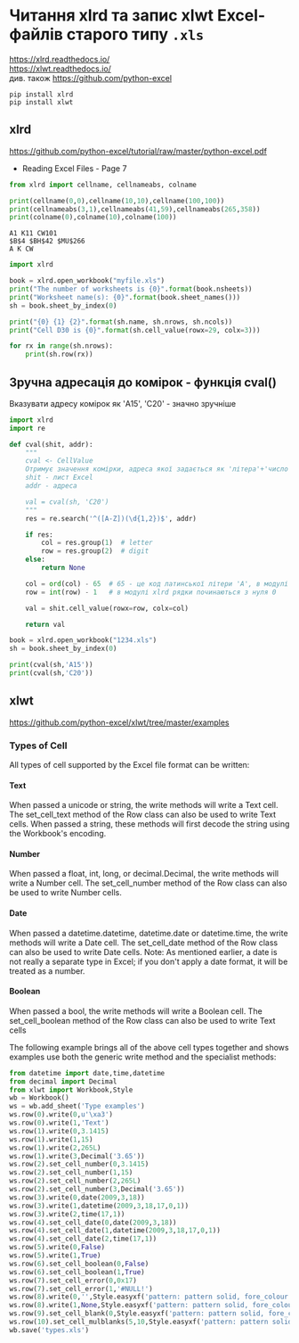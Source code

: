 # Читання xlrd та запис xlwt Excel-файлів старого типу `.xls`

<https://xlrd.readthedocs.io/>  
<https://xlwt.readthedocs.io/>  
див. також <https://github.com/python-excel>

    pip install xlrd
    pip install xlwt

## xlrd

<https://github.com/python-excel/tutorial/raw/master/python-excel.pdf>

- Reading Excel Files - Page 7

```python
from xlrd import cellname, cellnameabs, colname

print(cellname(0,0),cellname(10,10),cellname(100,100))
print(cellnameabs(3,1),cellnameabs(41,59),cellnameabs(265,358))
print(colname(0),colname(10),colname(100))
```
```
A1 K11 CW101
$B$4 $BH$42 $MU$266
A K CW
```


```python
import xlrd

book = xlrd.open_workbook("myfile.xls")
print("The number of worksheets is {0}".format(book.nsheets))
print("Worksheet name(s): {0}".format(book.sheet_names()))
sh = book.sheet_by_index(0)

print("{0} {1} {2}".format(sh.name, sh.nrows, sh.ncols))
print("Cell D30 is {0}".format(sh.cell_value(rowx=29, colx=3)))

for rx in range(sh.nrows):
    print(sh.row(rx))
```

## Зручна адресація до комірок - функція cval()

Вказувати адресу комірок як 'A15', 'C20' - значно зручніше

```python
import xlrd
import re

def cval(shit, addr):
    """
    cval <- CellValue
    Отримує значення комірки, адреса якої задається як 'літера'+'число':
    shit - лист Excel
    addr - адреса

    val = cval(sh, 'C20')
    """
    res = re.search('^([A-Z])(\d{1,2})$', addr)

    if res:
        col = res.group(1)  # letter
        row = res.group(2)  # digit
    else:
        return None

    col = ord(col) - 65  # 65 - це код латинської літери 'A', в модулі xlrd стовпчик 'A' == 0
    row = int(row) - 1   # в модулі xlrd рядки починаються з нуля 0

    val = shit.cell_value(rowx=row, colx=col)

    return val

book = xlrd.open_workbook("1234.xls")
sh = book.sheet_by_index(0)

print(cval(sh,'A15'))
print(cval(sh,'C20'))
```

## xlwt


https://github.com/python-excel/xlwt/tree/master/examples

### Types of Cell

All types of cell supported by the Excel file format can be written:

#### Text

When passed a unicode or string, the write methods will write a Text cell.
The set_cell_text method of the Row class can also be used to write Text cells.
When passed a string, these methods will first decode the string using the Workbook's
encoding.

#### Number

When passed a float, int, long, or decimal.Decimal, the write methods will write a
Number cell.
The set_cell_number method of the Row class can also be used to write Number cells.

#### Date

When passed a datetime.datetime, datetime.date or datetime.time, the write
methods will write a Date cell.
The set_cell_date method of the Row class can also be used to write Date cells.
Note: As mentioned earlier, a date is not really a separate type in Excel; if you don't apply a
date format, it will be treated as a number.

#### Boolean

When passed a bool, the write methods will write a Boolean cell.
The set_cell_boolean method of the Row class can also be used to write Text cells

The following example brings all of the above cell types together and shows examples use
both the generic write method and the specialist methods:

```python
from datetime import date,time,datetime
from decimal import Decimal
from xlwt import Workbook,Style
wb = Workbook()
ws = wb.add_sheet('Type examples')
ws.row(0).write(0,u'\xa3')
ws.row(0).write(1,'Text')
ws.row(1).write(0,3.1415)
ws.row(1).write(1,15)
ws.row(1).write(2,265L)
ws.row(1).write(3,Decimal('3.65'))
ws.row(2).set_cell_number(0,3.1415)
ws.row(2).set_cell_number(1,15)
ws.row(2).set_cell_number(2,265L)
ws.row(2).set_cell_number(3,Decimal('3.65'))
ws.row(3).write(0,date(2009,3,18))
ws.row(3).write(1,datetime(2009,3,18,17,0,1))
ws.row(3).write(2,time(17,1))
ws.row(4).set_cell_date(0,date(2009,3,18))
ws.row(4).set_cell_date(1,datetime(2009,3,18,17,0,1))
ws.row(4).set_cell_date(2,time(17,1))
ws.row(5).write(0,False)
ws.row(5).write(1,True)
ws.row(6).set_cell_boolean(0,False)
ws.row(6).set_cell_boolean(1,True)
ws.row(7).set_cell_error(0,0x17)
ws.row(7).set_cell_error(1,'#NULL!')
ws.row(8).write(0,'',Style.easyxf('pattern: pattern solid, fore_colour green;'))
ws.row(8).write(1,None,Style.easyxf('pattern: pattern solid, fore_colourblue;'))
ws.row(9).set_cell_blank(0,Style.easyxf('pattern: pattern solid, fore_colour yellow;'))
ws.row(10).set_cell_mulblanks(5,10,Style.easyxf('pattern: pattern solid, fore_colour red;'))
wb.save('types.xls')
```
